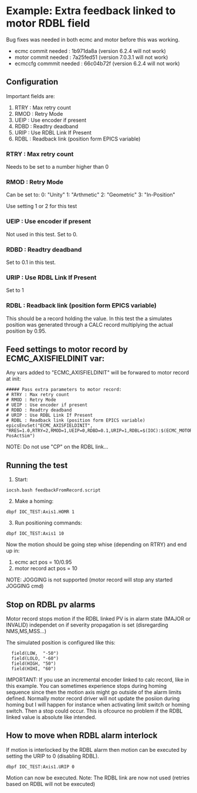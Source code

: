 # Example: Extra feedback linked to motor RDBL field

Bug fixes was needed in both ecmc and motor before this was working.
* ecmc commit needed     : 1b971da8a  (version 6.2.4 will not work)
* motor commit needed    : 7a25fed51  (version 7.0.3.1 will not work)
* ecmccfg commmit needed : 66c04b72f  (version 6.2.4 will not work)

## Configuration

Important fields are: 
1. RTRY : Max retry count
2. RMOD : Retry Mode
3. UEIP : Use encoder if present
4. RDBD : Readtry deadband 
5. URIP : Use RDBL Link If Present
6. RDBL : Readback link (position form EPICS variable)

### RTRY : Max retry count
Needs to be set to a number higher than 0

### RMOD : Retry Mode
Can be set to:
0: "Unity"
1: "Arthmetic"
2: "Geometric"
3: "In-Position"

Use setting 1 or 2 for this test

### UEIP : Use encoder if present
Not used in this test. Set to 0.

### RDBD : Readtry deadband 
Set to 0.1 in this test.

### URIP : Use RDBL Link If Present
Set to 1

### RDBL : Readback link (position form EPICS variable)
This should be a record holding the value. In this test the a simulates position was generated through a CALC record multiplying the actual position by 0.95.

## Feed settings to motor record by ECMC_AXISFIELDINIT var:

Any vars added to "ECMC_AXISFIELDINIT" will be forwared to motor record at init:

```
##### Pass extra parameters to motor record:
# RTRY : Max retry count
# RMOD : Retry Mode
# UEIP : Use encoder if present
# RDBD : Readtry deadband 
# URIP : Use RDBL Link If Present
# RDBL : Readback link (position form EPICS variable)
epicsEnvSet("ECMC_AXISFIELDINIT",  "RRES=1.0,RTRY=2,RMOD=1,UEIP=0,RDBD=0.1,URIP=1,RDBL=$(IOC):$(ECMC_MOTOR_NAME)-PosActSim")
```
NOTE: Do not use "CP" on the RDBL link...

## Running the test

1. Start:
```
iocsh.bash feedbackFromRecord.script
```

2. Make a homing:
```
dbpf IOC_TEST:Axis1.HOMR 1
```

3. Run positioning commands:
```
dbpf IOC_TEST:Axis1 10
```
Now the motion should be going step whise (depending on RTRY) and end up in:
1. ecmc act pos = 10/0.95
2. motor record act pos = 10

NOTE: JOGGING is not supported (motor record will stop any started JOGGING cmd)


## Stop on RDBL pv alarms
Motor record stops motion if the RDBL linked PV is in alarm state (MAJOR or INVALID) independet on if severity propagation is set (disregarding NMS,MS,MSS...)

The simulated position is configured like this:
```
  field(LOW,  "-50")
  field(LOLO, "-60")
  field(HIGH, "50")
  field(HIHI, "60")
```
IMPORTANT: If you use an incremental encoder linked to calc record, like in this example. You can sometimes experience stops during homing sequence since then the motion axis might go outside of the alarm limits defined. Normally motor record driver will not update the posiion during homing but I will happen for instance when activating limit switch or homing switch. Then a stop could occur.
This is ofcource no problem if the RDBL linked value is absolute like intended.

## How to move when RDBL alarm interlock 

If motion is interlocked by the RDBL alarm then motion can be executed by setting the URIP to 0 (disabling RDBL).
```
dbpf IOC_TEST:Axis1.URIP 0
```
Motion can now be executed. 
Note: The RDBL link are now not used (retries based on RDBL will not be executed)
